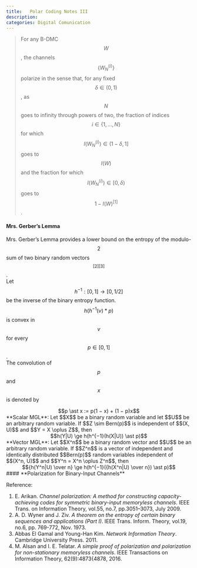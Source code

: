```yaml
---
title:   Polar Coding Notes III
description: 
categories: Digital Comunication
---
```


>  For any B-DMC $$W$$, the channels $$\{W_N^{(i)}\}$$ polarize in the sense that, for any fixed $$\delta \in (0, 1)$$, as $$N$$ goes to infinity through powers of two, the fraction of indices $$i \in \{1, \dots, N\}$$ for which $$I(W_N^{(i)}) \in (1 − \delta, 1]$$ goes to $$I(W)$$ and the fraction for which $$I(W_N^{(i)}) \in [0, \delta)$$ goes to $$1−I(W)^{[1]}$$.
  
#### **Mrs. Gerber’s Lemma**  
Mrs. Gerber’s Lemma provides a lower bound on the entropy of the modulo-$$2$$ sum of two binary random vectors$$^{[2][3]}$$.  
Let $$h^{-1} : [0, 1] \to [0, 1/2]$$ be the inverse of the binary entropy function.  
$$h(h^{-1}(v)\ast p)$$ is convex in $$v$$ for every $$p \in [0,1]$$.  
The convolution of $$p$$ and $$x$$ is denoted by  
<center>$$p \ast x := p(1 − x) + (1 − p)x$$</center>  
**Scalar MGL**: Let $$X$$ be a binary random variable and let $$U$$ be an arbitrary random variable. If $$Z \sim Bern(p)$$ is independent of $$(X, U)$$ and $$Y = X \oplus Z$$, then
<center>$$h(Y|U) \ge h(h^{−1}(h(X|U)) \ast p)$$</center> 
**Vector MGL**: Let $$X^n$$ be a binary random vector and $$U$$ be an arbitrary random variable. If $$Z^n$$ is a vector of independent and identically distributed $$Bern(p)$$ random variables independent of $$(X^n, U)$$ and $$Y^n = X^n \oplus Z^n$$, then  
<center>$${h(Y^n|U) \over n} \ge h(h^{−1}({h(X^n|U) \over n}) \ast p)$$</center>  
#### **Polarization for Binary-Input Channels**  



Reference:  
1. E. Arikan. *Channel polarization: A method for constructing capacity-achieving codes for symmetric binary-input memoryless channels*. IEEE Trans. on Information Theory, vol.55, no.7, pp.3051–3073, July 2009.  
2. A. D. Wyner and J. Ziv. *A theorem on the entropy of certain binary sequences and applications (Part I)*. IEEE Trans. Inform. Theory, vol.19, no.6, pp. 769-772, Nov. 1973.  
3. Abbas El Gamal and Young-Han Kim. *Network Information Theory*. Cambridge University Press. 2011.  
4. M. Alsan and I. E. Telatar. *A simple proof of polarization and polarization for non-stationary memoryless channels*. IEEE Transactions on Information Theory, 62(9):4873{4878, 2016.


